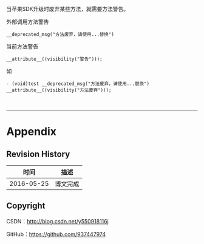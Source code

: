 当苹果SDK升级时废弃某些方法，就需要方法警告。

外部调用方法警告

```objc
__deprecated_msg("方法废弃，请使用...替换")
```

当前方法警告

```objc
__attribute__((visibility("警告")));
```

如

```objc
- (void)test __deprecated_msg("方法废弃，请使用...替换") __attribute__((visibility("方法废弃")));
```

&#160;

----------

# Appendix

## Revision History

| 时间 | 描述 |
| ---- | ---- |
| 2016-05-25 | 博文完成 |

## Copyright

CSDN：http://blog.csdn.net/y550918116j

GitHub：https://github.com/937447974